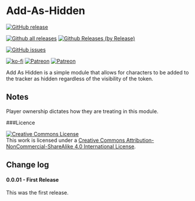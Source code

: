 # Add-As-Hidden

[![GitHub release](https://img.shields.io/github/release/sdoehren/add-as-hidden.svg)](https://GitHub.com/sdoehren/add-as-hidden/releases/)



[![Github all releases](https://img.shields.io/github/downloads/sdoehren/add-as-hidden/total.svg)](https://GitHub.com/sdoehren/add-as-hidden/releases/)
[![Github Releases (by Release)](https://img.shields.io/github/downloads/sdoehren/add-as-hidden/latest/total.svg)](https://GitHub.com/sdoehren/add-as-hidden/releases/)


[![GitHub issues](https://img.shields.io/github/issues/sdoehren/add-as-hidden.svg)](https://GitHub.com/sdoehren/add-as-hidden/issues/)
 

[![ko-fi](https://img.shields.io/badge/ko--fi-Support%20Me-red?style=flat-square&logo=ko-fi)](https://ko-fi.com/sdoehren)
[![Patreon](https://img.shields.io/badge/Patreon-Support%20Me-red?style=flat-square&logo=patreon)](https://www.patreon.com/bePatron?u=49614365)
[![Patreon](https://img.shields.io/badge/Crypto-Support-red?style=flat-square)](https://sdoehren.github.io/support.html)


Add As Hidden is a simple module that allows for characters to be added to the tracker as hidden regardless of the visibility of the token.

## Notes

Player ownership dictates how they are treating in this module.

###Licence

<a rel="license" href="http://creativecommons.org/licenses/by-nc-sa/4.0/"><img alt="Creative Commons License" style="border-width:0" src="https://i.creativecommons.org/l/by-nc-sa/4.0/88x31.png" /></a><br />This work is licensed under a <a rel="license" href="http://creativecommons.org/licenses/by-nc-sa/4.0/">Creative Commons Attribution-NonCommercial-ShareAlike 4.0 International License</a>.

## Change log

#### 0.0.01 - First Release  
This was the first release.
